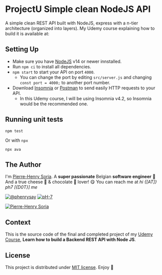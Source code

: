 # ProjectU Simple clean NodeJS API

A simple clean REST API built with NodeJS, express with a n-tier architecture (organized into layers). My Udemy course explaining how to build it is available at:


## Setting Up
* Make sure you have [NodeJS](https://nodejs.org/en/download) v14 or newer innstalled.
* Run `npm ci` to install all dependencies.
* `npm start` to start your API on port `4000`.
  * You can change the port by editing `src/server.js` and changing `const port = 4000;` to another port number.
* Download [Insomnia](https://insomnia.rest/download) or [Postman](https://www.postman.com/downloads/) to send easily HTTP requests to your API.
  * In this Udemy course, I will be using Insomnia v4.2, so Insomnia would be the recommended one.


## Running unit tests

```console
npm test
```

Or with `npx`

```console
npx ava
```


## The Author

I'm [Pierre-Henry Soria](https://ph7.me). A **super passionate** Belgian **software engineer** 🤗 And a true cheese 🧀 & chocolate 🍫 lover! 😋 You can reach me at *hi {[AT]} ph7 [{D0T}] me*

[![@phenrysay](https://img.shields.io/badge/Twitter-1DA1F2?style=for-the-badge&logo=twitter&logoColor=white)](https://twitter.com/phenrysay "Follow Me on Twitter") [![pH-7](https://img.shields.io/badge/GitHub-100000?style=for-the-badge&logo=github&logoColor=white)](https://github.com/pH-7 "Follow Me on GitHub")

[![Pierre-Henry Soria](https://s.gravatar.com/avatar/a210fe61253c43c869d71eaed0e90149?s=200)](https://ph7.me "Pierre-Henry Soria personal website")


## Context

This is the source code of the final and completed project of my [Udemy Course](https://www.udemy.com/user/pierresoria/), **Learn how to build a Backend REST API with Node JS**.


## License

This project is distributed under [MIT license](https://opensource.org/licenses/MIT). Enjoy 🎉
